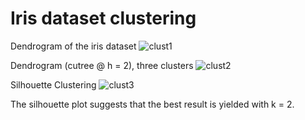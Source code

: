 # Iris dataset clustering


Dendrogram of the iris dataset
![clust1](https://user-images.githubusercontent.com/74638365/108156758-3d011180-70af-11eb-8b5c-14ee23dd1e81.PNG)


Dendrogram (cutree @ h = 2), three clusters
![clust2](https://user-images.githubusercontent.com/74638365/108156759-3d011180-70af-11eb-8a35-88531aaa0037.PNG)


Silhouette Clustering
![clust3](https://user-images.githubusercontent.com/74638365/108156754-3c687b00-70af-11eb-837e-4a61cc0d8fa9.PNG)

The silhouette plot suggests that the best result is yielded with k = 2.
